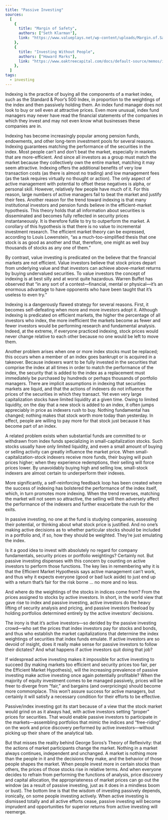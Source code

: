 ```yaml
---
title: "Passive Investing"
sources:
  [
    {
      title: "Margin of Safety",
      authors: ["Seth Klarman"],
      link: "https://www.valueplays.net/wp-content/uploads/Margin.of.Safety.by.Seth.Klarman.1991.FullScan.pdf",
    },
    {
      title: "Investing Without People",
      authors: ["Howard Marks"],
      link: "https://www.oaktreecapital.com/docs/default-source/memos/investing-without-people.pdf",
    },
  ]
tags:
  - investing
---
```


Indexing is the practice of buying all the components of a market index, such as the Standard & Poor’s 500 Index, in proportion to the weightings of the index and then passively holding them. An index fund manager does not look to buy or sell even at attractive prices. Even more unusual, index fund managers may never have read the financial statements of the companies in which they invest and may not even know what businesses these companies are in.

Indexing has become increasingly popular among pension funds, endowments, and other long-term investment pools for several reasons. Indexing guarantees matching the performance of the securities in the index. Most people can’t and don’t beat the market, especially in markets that are more-efficient. And since all investors as a group must match the market because they collectively own the entire market, matching it may seem attractive. Indexing offers the additional benefits of very low transaction costs (as there is almost no trading) and low management fees (as the task requires virtually no thought or action). The only aspect of active management with potential to offset these negatives is alpha, or personal skill. However, relatively few people have much of it. For this reason, large numbers of active managers fail to beat the market and justify their fees.
Another reason for the trend toward indexing is that many institutional investors and pension funds believe in the efficient-market hypothesis. This theory holds that all information about securities is disseminated and becomes fully reflected in security prices instantaneously. It is therefore futile to try to outperform the market. A corollary of this hypothesis is that there is no value to incremental investment research. The efficient market theory can be expressed, according to Louis Lowenstein, “as a much-too-simplified thesis that one stock is as good as another and that, therefore, one might as well buy thousands of stocks as any one of them.”

By contrast, value investing is predicated on the believe that the financial markets are not efficient. Value investors believe that stock prices depart from underlying value and that investors can achieve above-market returns by buying undervalued securities. To value investors the concept of indexing is at best silly and at worst quite hazardous. Warren Buffet has observed that “in any sort of a contest—financial, mental or physical—it’s an enormous advantage to have opponents who have been taught that it’s useless to even try.”

Indexing is a dangerously flawed strategy for several reasons. First, it becomes self-defeating when more and more investors adopt it. Although indexing is predicated on efficient markets, the higher the percentage of all investors who index, the more inefficient the markets become as fewer and fewer investors would be performing research and fundamental analysis. Indeed, at the extreme, if everyone practiced indexing, stock prices would never change relative to each other because no one would be left to move them.

Another problem arises when one or more index stocks must be replaced; this occurs when a member of an index goes bankrupt or is acquired in a takeover. Because indexers want to be fully invested in the securities that comprise the index at all times in order to match the performance of the index, the security that is added to the index as a replacement must immediately be purchased by hundreds or perhaps thousands of portfolio managers. There are implicit assumptions in indexing that securities markets are liquid, and that the actions of indexers do not influence the prices of the securities in which they transact. Yet even very large capitalization stocks have limited liquidity at a given time. Owing to limited liquidity, on the day that a new stock is added to an index, it often jumps appreciably in price as indexers rush to buy. Nothing fundamental has changed; nothing makes that stock worth more today than yesterday. In effect, people are willing to pay more for that stock just because it has become part of an index.

A related problem exists when substantial funds are committed to or withdrawn from index funds specializing in small-capitalization stocks. Such stocks usually have only limited liquidity, and even a small amount of buying or selling activity can greatly influence the market price. When small-capitalization-stock indexers receive more funds, their buying will push prices higher; when they experience redemptions, their selling will force prices lower. By unavoidably buying high and selling low, small-stock indexers are almost certain to underperform their indexes.

More significantly, a self-reinforcing feedback loop has been created where the success of indexing has bolstered the performance of the index itself, which, in turn promotes more indexing. When the trend reverses, matching the market will not seem so attractive, the selling will then adversely affect the performance of the indexers and further exacerbate the rush for the exits.

In passive investing, no one at the fund is studying companies, assessing their potential, or thinking about what stock price is justified. And no one’s making active decisions as to whether particular stocks should be included in a portfolio and, if so, how they should be weighted. They’re just emulating the index.

Is it a good idea to invest with absolutely no regard for company fundamentals, security prices or portfolio weightings? Certainly not. But passive investing dispenses with this concern by counting on active investors to perform those functions. The key lies in remembering why it is that the Efficient Market Hypothesis says active management can’t work, and thus why it expects everyone (good or bad luck aside) to just end up with a return that’s fair for the risk borne … no more and no less.

And where do the weightings of the stocks in indices come from? From the prices assigned to stocks by active investors. In short, in the world view that gave rise to index and passive investing, active investors do the heavy lifting of security analysis and pricing, and passive investors freeload by holding portfolios determined entirely by the active investors’ decisions.

The irony is that it’s active investors—so derided by the passive investing crowd—who set the prices that index investors pay for stocks and bonds, and thus who establish the market capitalizations that determine the index weightings of securities that index funds emulate. If active investors are so devoid of insight, does it really make sense for passive investors to follow their dictates? And what happens if active investors quit doing that job?

If widespread active investing makes it impossible for active investing to succeed (by making markets too efficient and security prices too fair, per the Efficient Market Hypothesis), will the increasing prevalence of passive investing make active investing once again potentially profitable?
When the majority of equity investment comes to be managed passively, prices will be freer to diverge from “fair,” and bargains (and overpricings) should become more commonplace. This won’t assure success for active managers, but certainly it will satisfy a necessary condition for their efforts to be effective.

Passive/index investing got its start because of a view that the stock market would grind on as it always had, with active investors setting “proper” prices for securities. That would enable passive investors to participate in the markets—assembling portfolios that mimic the indices and “free-riding” on the work and price discovery performed by active investors—without picking up their share of the analytical tab.

But that misses the reality behind George Soros’s Theory of Reflexivity: that the actions of market participants change the market. Nothing in a market always continues, independent and unchanged. A market is nothing more than the people in it and the decisions they make, and the behavior of those people shapes the market. When people invest more in certain stocks than others, the prices of those stocks rise in relative terms. And when everyone decides to refrain from performing the functions of analysis, price discovery and capital allocation, the appropriateness of market prices can go out the window (as a result of passive investing, just as it does in a mindless boom or bust). The bottom line is that the wisdom of investing passively depends, ironically, on some people investing actively. When active investing is dismissed totally and all active efforts cease, passive investing will become imprudent and opportunities for superior returns from active investing will reemerge.
